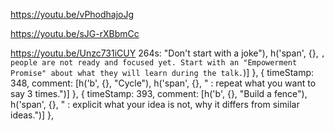 https://youtu.be/vPhodhajoJg

https://youtu.be/sJG-rXBbmCc

https://youtu.be/Unzc731iCUY
264s: "Don't start with a joke"), h('span', {}, `, people are not ready and focused yet. Start with an "Empowerment Promise" about what they will learn during the talk.`)]
        },
        {
            timeStamp: 348,
            comment: [h('b', {}, "Cycle"), h('span', {}, " : repeat what you want to say 3 times.")]
        },
        {
            timeStamp: 393,
            comment: [h('b', {}, "Build a fence"), h('span', {}, " : explicit what your idea is not, why it differs from similar ideas.")]
        },